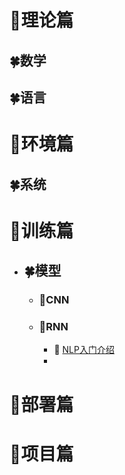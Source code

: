 # 🍭理论篇

## 🍀数学

## 🍀语言

# 🍭环境篇

## 🍀系统



# 🍭训练篇

- ## 🍀模型

  - ### 🎋CNN

  - ### 🎋RNN

    - 🐾 [NLP入门介绍](train/rnn/introduce_rnn.md)
    - 

# 🍭部署篇



# 🍭项目篇



